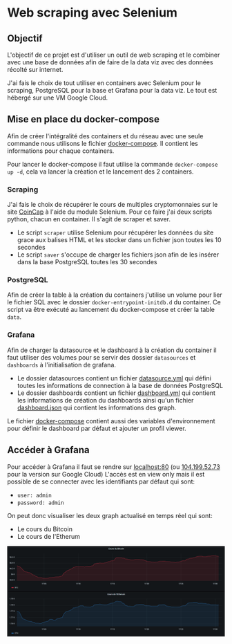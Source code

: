 # Web scraping avec Selenium
 
 ## Objectif

L'objectif de ce projet est d'utiliser un outil de web scraping et le combiner avec une base de données afin de faire de la data viz avec des données récolté sur internet.

J'ai fais le choix de tout utiliser en containers avec Selenium pour le scraping, PostgreSQL pour la base et Grafana pour la data viz. Le tout est hébergé sur une VM Google Cloud.

## Mise en place du docker-compose

Afin de créer l'intégralité des containers et du réseau avec une seule commande nous utilisons le fichier [docker-compose](/docker-compose.yml). Il contient les informations pour chaque containers.

Pour lancer le docker-compose il faut utilise la commande `docker-compose up -d`,  cela va lancer la création et le lancement des 2 containers.

### Scraping

J'ai fais le choix de récupérer le cours de multiples cryptomonnaies sur le site [CoinCap](https://coincap.io/) à l'aide du module Selenium.
Pour ce faire j'ai deux scripts python, chacun en container. Il s'agit de scraper et saver.
- Le script `scraper` utilise Selenium pour récupérer les données du site grace aux balises HTML et les stocker dans un fichier json toutes les 10 secondes
- Le script `saver` s'occupe de charger les fichiers json afin de les insérer dans la base PostgreSQL toutes les 30 secondes

### PostgreSQL

Afin de créer la table à la création du containers j'utilise un volume pour lier le fichier SQL avec le dossier `docker-entrypoint-initdb.d` du container.
Ce script va être exécuté au lancement du docker-compose et créer la table `data`.

### Grafana

Afin de charger la datasource et le dashboard à la création du container il faut utiliser des volumes pour se servir des dossier `datasources` et `dashboards` à l'initialisation de grafana.

- Le dossier datasources contient un fichier [datasource.yml](/grafana/datasources/datasource.yml) qui défini toutes les informations de connection à la base de données PostgreSQL
- Le dossier dashboards contient un fichier [dashboard.yml](/grafana/dashboards/dashboard.yml) qui contient les informations de création du dashboards ainsi qu'un fichier [dashboard.json](/dashboards/dashboard.json) qui contient les informations des graph.

Le fichier [docker-compose](/docker-compose.yml) contient aussi des variables d'environnement pour définir le dashboard par défaut et ajouter un profil viewer.

## Accéder à Grafana

Pour accéder à Grafana il faut se rendre sur [localhost:80](http://127.0.0.1:80) (ou [104.199.52.73](http://104.199.52.73/) pour la version sur Google Cloud)
L'accès est en view only mais il est possible de se connecter avec les identifiants par défaut qui sont:

- `user: admin`
- `password: admin` 

On peut donc visualiser les deux graph actualisé en temps réel qui sont:

- Le cours du Bitcoin 
- Le cours de l'Etherum

![image](/dashboard.png)
